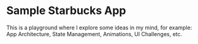 # Sample Starbucks App

This is a playground where I explore some ideas in my mind, for example: App Architecture, State Management, Animations, UI Challenges, etc.